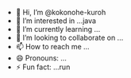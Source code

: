 - 👋 Hi, I’m @kokonohe-kuroh
- 👀 I’m interested in ...java
- 🌱 I’m currently learning ...
- 💞️ I’m looking to collaborate on ...
- 📫 How to reach me ...
- 😄 Pronouns: ...
- ⚡ Fun fact: ...run

<!---
kokonohe-kuroh/kokonohe-kuroh is a ✨ special ✨ repository because its `README.md` (this file) appears on your GitHub profile.
You can click the Preview link to take a look at your changes.
--->
